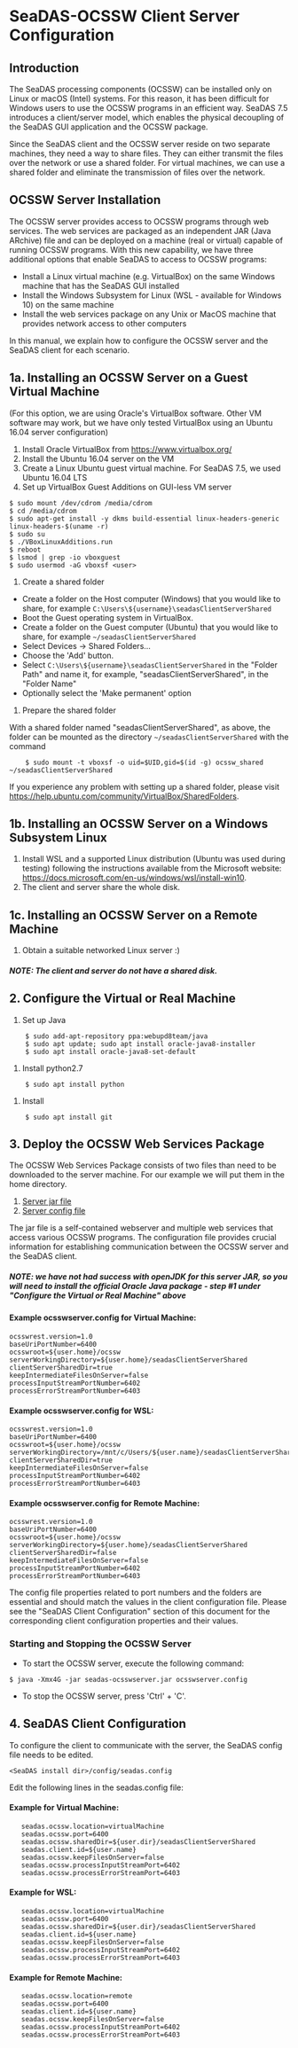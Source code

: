 # SeaDAS-OCSSW Client Server Configuration

## Introduction

The SeaDAS processing components (OCSSW) can be installed only on Linux or macOS (Intel) systems. For this reason,
it has been difficult for Windows users to use the OCSSW programs in an efficient way. SeaDAS 7.5 introduces a client/server model, which
enables the physical decoupling of the SeaDAS GUI application and the OCSSW package.

Since the SeaDAS client and the OCSSW server reside on two separate machines, they need a way to share
files.  They can either transmit the files over the network or use a shared folder.
For virtual machines, we can use a shared folder and eliminate the transmission of files over
the network.

## OCSSW Server Installation

The OCSSW server provides access to OCSSW programs through web services.
The web services are packaged as an independent JAR (Java ARchive) file and can be deployed on a machine (real or virtual)
capable of running OCSSW programs. With this new capability, we have three additional options that
enable SeaDAS to access to OCSSW programs:

   * Install a Linux virtual machine (e.g. VirtualBox) on the same Windows machine that has the SeaDAS GUI installed
   * Install the Windows Subsystem for Linux (WSL - available for Windows 10) on the same machine
   * Install the web services package on any Unix or MacOS machine that provides network access to other
  computers

In this manual, we explain how to configure the OCSSW server and the SeaDAS client for each scenario.


## 1a. Installing an OCSSW Server on a Guest Virtual Machine

(For this option, we are using Oracle's VirtualBox software.  Other VM software may work, but we have only tested VirtualBox using an Ubuntu 16.04 server configuration)

1. Install Oracle VirtualBox from https://www.virtualbox.org/
1. Install the Ubuntu 16.04 server on the VM
1. Create a Linux Ubuntu guest virtual machine. For SeaDAS 7.5, we used Ubuntu 16.04 LTS
1. Set up VirtualBox Guest Additions on GUI-less VM server
```
$ sudo mount /dev/cdrom /media/cdrom
$ cd /media/cdrom
$ sudo apt-get install -y dkms build-essential linux-headers-generic linux-headers-$(uname -r)
$ sudo su
$ ./VBoxLinuxAdditions.run
$ reboot
$ lsmod | grep -io vboxguest
$ sudo usermod -aG vboxsf <user>
```
1. Create a shared folder

  * Create a folder on the Host computer (Windows) that you would like to share, for example ```C:\Users\${username}\seadasClientServerShared```
  * Boot the Guest operating system in VirtualBox.
  * Create a folder on the Guest computer (Ubuntu) that you would like to share, for example ```~/seadasClientServerShared```
  * Select Devices -> Shared Folders...
  * Choose the 'Add' button.
  * Select ```C:\Users\${username}\seadasClientServerShared``` in the "Folder Path" and name it, for example, "seadasClientServerShared", in the "Folder Name"
  * Optionally select the 'Make permanent' option

1. Prepare the shared folder

  With a shared folder named "seadasClientServerShared", as above, the folder can be mounted as the directory ```~/seadasClientServerShared``` with the command
```
    $ sudo mount -t vboxsf -o uid=$UID,gid=$(id -g) ocssw_shared ~/seadasClientServerShared
```
If you experience any problem with setting up a shared folder, please visit https://help.ubuntu.com/community/VirtualBox/SharedFolders.


## 1b. Installing an OCSSW Server on a Windows Subsystem Linux

  1. Install WSL and a supported Linux distribution (Ubuntu was used during testing) following the instructions available from the Microsoft website: https://docs.microsoft.com/en-us/windows/wsl/install-win10.
  1. The client and server share the whole disk.


## 1c. Installing an OCSSW Server on a Remote Machine

  1. Obtain a suitable networked Linux server :)
   ##### NOTE:  _The client and server do not have a shared disk._


## 2. Configure the Virtual or Real Machine

1. Set up Java
```
    $ sudo add-apt-repository ppa:webupd8team/java
    $ sudo apt update; sudo apt install oracle-java8-installer
    $ sudo apt install oracle-java8-set-default
```
1. Install python2.7
```
    $ sudo apt install python
```
1. Install
```
    $ sudo apt install git
```


## 3. Deploy the OCSSW Web Services Package

The OCSSW Web Services Package consists of two files than need to be downloaded to the server machine.
For our example we will put them in the home directory.

  1. [Server jar file](https://oceandata.sci.gsfc.nasa.gov/SeaDAS/installer/7.5/seadas-ocsswserver.jar)
  1. [Server config file](https://oceandata.sci.gsfc.nasa.gov/SeaDAS/installer/7.5/ocsswserver.config)

The jar file is a self-contained webserver and multiple web services that access various OCSSW programs.
The configuration file provides crucial information for establishing communication between the OCSSW
server and the SeaDAS client.
##### NOTE: we have not had success with openJDK for this server JAR, so you will need to install the official Oracle Java package - step #1 under "Configure the Virtual or Real Machine" above

#### Example ocsswserver.config for Virtual Machine:

    ocsswrest.version=1.0
    baseUriPortNumber=6400
    ocsswroot=${user.home}/ocssw
    serverWorkingDirectory=${user.home}/seadasClientServerShared
    clientServerSharedDir=true
    keepIntermediateFilesOnServer=false
    processInputStreamPortNumber=6402
    processErrorStreamPortNumber=6403

#### Example ocsswserver.config for WSL:

    ocsswrest.version=1.0
    baseUriPortNumber=6400
    ocsswroot=${user.home}/ocssw
    serverWorkingDirectory=/mnt/c/Users/${user.name}/seadasClientServerShared
    clientServerSharedDir=true
    keepIntermediateFilesOnServer=false
    processInputStreamPortNumber=6402
    processErrorStreamPortNumber=6403

#### Example ocsswserver.config for Remote Machine:

    ocsswrest.version=1.0
    baseUriPortNumber=6400
    ocsswroot=${user.home}/ocssw
    serverWorkingDirectory=${user.home}/seadasClientServerShared
    clientServerSharedDir=false
    keepIntermediateFilesOnServer=false
    processInputStreamPortNumber=6402
    processErrorStreamPortNumber=6403

The config file properties related to port numbers and the folders are essential and should match
the values in the client configuration file.  Please see the "SeaDAS Client Configuration" section
of this document for the corresponding client configuration properties and their values.


###  Starting and Stopping the OCSSW Server

* To start the OCSSW server, execute the following command:

```
$ java -Xmx4G -jar seadas-ocsswserver.jar ocsswserver.config
```
* To stop the OCSSW server, press 'Ctrl' + 'C'.



## 4. SeaDAS Client Configuration

To configure the client to communicate with the server, the SeaDAS config file needs to be edited.

    <SeaDAS install dir>/config/seadas.config

Edit the following lines in the seadas.config file:

#### Example for Virtual Machine:

       seadas.ocssw.location=virtualMachine
       seadas.ocssw.port=6400
       seadas.ocssw.sharedDir=${user.dir}/seadasClientServerShared
       seadas.client.id=${user.name}
       seadas.ocssw.keepFilesOnServer=false
       seadas.ocssw.processInputStreamPort=6402
       seadas.ocssw.processErrorStreamPort=6403

#### Example for WSL:

       seadas.ocssw.location=virtualMachine
       seadas.ocssw.port=6400
       seadas.ocssw.sharedDir=${user.dir}/seadasClientServerShared
       seadas.client.id=${user.name}
       seadas.ocssw.keepFilesOnServer=false
       seadas.ocssw.processInputStreamPort=6402
       seadas.ocssw.processErrorStreamPort=6403

#### Example for Remote Machine:

       seadas.ocssw.location=remote
       seadas.ocssw.port=6400
       seadas.client.id=${user.name}
       seadas.ocssw.keepFilesOnServer=false
       seadas.ocssw.processInputStreamPort=6402
       seadas.ocssw.processErrorStreamPort=6403
